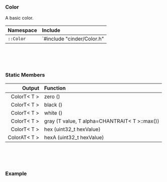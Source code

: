 ### Color

A basic color.

| Namespace        | Include 
|:-----------------|:------------
| `::Color`        | `#include "cinder/Color.h"

<br>
<br>
<br>

### Static Members

| Output        | Function
|--------------:|:---------------
| ColorT< T >  | zero ()
| ColorT< T >  | black ()
| ColorT< T >  | white ()
| ColorT< T >  | gray (T value, T alpha=CHANTRAIT< T >::max())
| ColorT< T >  | hex (uint32_t hexValue)
| ColorAT< T >  | hexA (uint32_t hexValue)

<br>
<br>
<br>

### Example

```cpp

```